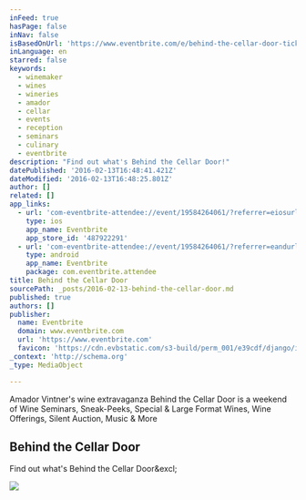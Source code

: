 ```yaml
---
inFeed: true
hasPage: false
inNav: false
isBasedOnUrl: 'https://www.eventbrite.com/e/behind-the-cellar-door-tickets-19584264061'
inLanguage: en
starred: false
keywords:
  - winemaker
  - wines
  - wineries
  - amador
  - cellar
  - events
  - reception
  - seminars
  - culinary
  - eventbrite
description: "Find out what's Behind the Cellar Door!"
datePublished: '2016-02-13T16:48:41.421Z'
dateModified: '2016-02-13T16:48:25.801Z'
author: []
related: []
app_links:
  - url: 'com-eventbrite-attendee://event/19584264061/?referrer=eiosurlxfbk'
    type: ios
    app_name: Eventbrite
    app_store_id: '487922291'
  - url: 'com-eventbrite-attendee://event/19584264061/?referrer=eandurlxfbk'
    type: android
    app_name: Eventbrite
    package: com.eventbrite.attendee
title: Behind the Cellar Door
sourcePath: _posts/2016-02-13-behind-the-cellar-door.md
published: true
authors: []
publisher:
  name: Eventbrite
  domain: www.eventbrite.com
  url: 'https://www.eventbrite.com'
  favicon: 'https://cdn.evbstatic.com/s3-build/perm_001/e39cdf/django/images/icons/favicons/favicon.ico'
_context: 'http://schema.org'
_type: MediaObject

---
```

Amador Vintner's wine extravaganza Behind the Cellar Door is a weekend of Wine Seminars, Sneak-Peeks, Special & Large Format Wines, Wine Offerings, Silent Auction, Music & More

<article style=""><h1>Behind the Cellar Door</h1><p>Find out what's Behind the Cellar Door&amp;excl;</p><img src="https://img.evbuc.com/https%3A%2F%2Fimg.evbuc.com%2Fhttps%253A%252F%252Fcdn.evbuc.com%252Fimages%252F17076603%252F2944622071%252F1%252Foriginal.jpg%3Frect%3D0%252C38%252C1500%252C750%26s%3D364d22daf84a632ffe5d5cb548c12943?w=1000&amp;s=bcd12283142afd030ce3067377594137" /></article>
